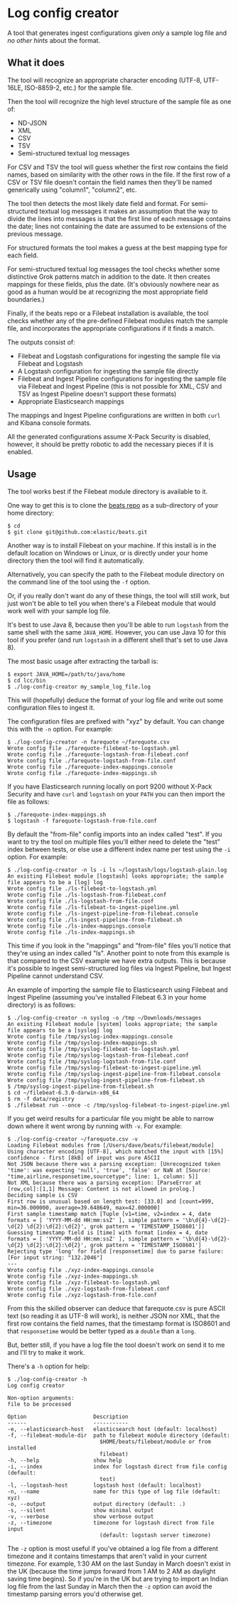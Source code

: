 # Log config creator

A tool that generates ingest configurations given _only_ a sample log file and
_no other hints_ about the format.

## What it does

The tool will recognize an appropriate character encoding (UTF-8, UTF-16LE,
ISO-8859-2, etc.) for the sample file.

Then the tool will recognize the high level structure of the sample file as one
of:

* ND-JSON
* XML
* CSV
* TSV
* Semi-structured textual log messages

For CSV and TSV the tool will guess whether the first row contains the field
names, based on similarity with the other rows in the file.  If the first row
of a CSV or TSV file doesn't contain the field names then they'll be named
generically using "column1", "column2", etc.

The tool then detects the most likely date field and format.  For
semi-structured textual log messages it makes an assumption that the way to
divide the lines into messages is that the first line of each message contains
the date; lines not containing the date are assumed to be extensions of the
previous message.

For structured formats the tool makes a guess at the best mapping type for each
field.

For semi-structured textual log messages the tool checks whether some
distinctive Grok patterns match in addition to the date.  It then creates
mappings for these fields, plus the date.  (It's obviously nowhere near as good
as a human would be at recognizing the most appropriate field boundaries.)

Finally, if the beats repo or a Filebeat installation is available, the tool
checks whether any of the pre-defined Filebeat modules match the sample file,
and incorporates the appropriate configurations if it finds a match.

The outputs consist of:

* Filebeat and Logstash configurations for ingesting the sample file via
  Filebeat and Logstash
* A Logstash configuration for ingesting the sample file directly
* Filebeat and Ingest Pipeline configurations for ingesting the sample file via
  Filebeat and Ingest Pipeline (this is not possible for XML, CSV and TSV as
  Ingest Pipeline doesn't support these formats)
* Appropriate Elasticsearch mappings

The mappings and Ingest Pipeline configurations are written in both `curl` and
Kibana console formats.

All the generated configurations assume X-Pack Security is disabled, however, it
should be pretty robotic to add the necessary pieces if it is enabled.

## Usage

The tool works best if the Filebeat module directory is available to it.

One way to get this is to clone the
[beats repo](http://github.com/elastic/beats) as a sub-directory of your home
directory:

```
$ cd
$ git clone git@github.com:elastic/beats.git
```

Another way is to install Filebeat on your machine.  If this install is in the
default location on Windows or Linux, or is directly under your home directory
then the tool will find it automatically.

Alternatively, you can specify the path to the Filebeat module directory on the
command line of the tool using the `-f` option.

Or, if you really don't want do any of these things, the tool will still work,
but just won't be able to tell you when there's a Filebeat module that would
work well with your sample log file.

It's best to use Java 8, because then you'll be able to run `logstash` from the
same shell with the same `JAVA_HOME`.  However, you can use Java 10 for this
tool if you prefer (and run `logstash` in a different shell that's set to use
Java 8).

The most basic usage after extracting the tarball is:

```
$ export JAVA_HOME=/path/to/java/home
$ cd lcc/bin
$ ./log-config-creator my_sample_log_file.log
```

This will (hopefully) deduce the format of your log file and write out some
configuration files to ingest it.

The configuration files are prefixed with "xyz" by default.  You can change this
with the `-n` option.  For example:

```
$ ./log-config-creator -n farequote ~/farequote.csv
Wrote config file ./farequote-filebeat-to-logstash.yml
Wrote config file ./farequote-logstash-from-filebeat.conf
Wrote config file ./farequote-logstash-from-file.conf
Wrote config file ./farequote-index-mappings.console
Wrote config file ./farequote-index-mappings.sh
```

If you have Elasticsearch running locally on port 9200 without X-Pack Security
and have `curl` and `logstash` on your `PATH` you can then import the file as
follows:

```
$ ./farequote-index-mappings.sh
$ logstash -f farequote-logstash-from-file.conf
```

By default the "from-file" config imports into an index called "test".  If you
want to try the tool on multiple files you'll either need to delete the "test"
index between tests, or else use a different index name per test using the `-i`
option.  For example:

```
$ ./log-config-creator -n ls -i ls ~/logstash/logs/logstash-plain.log
An existing Filebeat module [logstash] looks appropriate; the sample file appears to be a [log] log
Wrote config file ./ls-filebeat-to-logstash.yml
Wrote config file ./ls-logstash-from-filebeat.conf
Wrote config file ./ls-logstash-from-file.conf
Wrote config file ./ls-filebeat-to-ingest-pipeline.yml
Wrote config file ./ls-ingest-pipeline-from-filebeat.console
Wrote config file ./ls-ingest-pipeline-from-filebeat.sh
Wrote config file ./ls-index-mappings.console
Wrote config file ./ls-index-mappings.sh
```

This time if you look in the "mappings" and "from-file" files you'll notice that
they're using an index called "ls".  Another point to note from this example is
that compared to the CSV example we have extra outputs.  This is because it's
possible to ingest semi-structured log files via Ingest Pipeline, but Ingest
Pipeline cannot understand CSV.

An example of importing the sample file to Elasticsearch using Filebeat and
Ingest Pipeline (assuming you've installed Filebeat 6.3 in your home directory)
is as follows:

```
$ ./log-config-creator -n syslog -o /tmp ~/Downloads/messages
An existing Filebeat module [system] looks appropriate; the sample file appears to be a [syslog] log
Wrote config file /tmp/syslog-index-mappings.console
Wrote config file /tmp/syslog-index-mappings.sh
Wrote config file /tmp/syslog-filebeat-to-logstash.yml
Wrote config file /tmp/syslog-logstash-from-filebeat.conf
Wrote config file /tmp/syslog-logstash-from-file.conf
Wrote config file /tmp/syslog-filebeat-to-ingest-pipeline.yml
Wrote config file /tmp/syslog-ingest-pipeline-from-filebeat.console
Wrote config file /tmp/syslog-ingest-pipeline-from-filebeat.sh
$ /tmp/syslog-ingest-pipeline-from-filebeat.sh
$ cd ~/filebeat-6.3.0-darwin-x86_64
$ rm -f data/registry
$ ./filebeat run --once -c /tmp/syslog-filebeat-to-ingest-pipeline.yml
```

If you get weird results for a particular file you might be able to narrow down
where it went wrong by running with `-v`.  For example:

```
$ ./log-config-creator ~/farequote.csv -v
Loading Filebeat modules from [/Users/dave/beats/filebeat/module]
Using character encoding [UTF-8], which matched the input with [15%] confidence - first [8kB] of input was pure ASCII
Not JSON because there was a parsing exception: [Unrecognized token 'time': was expecting 'null', 'true', 'false' or NaN at [Source: "time,airline,responsetime,sourcetype"; line: 1, column: 5]]
Not XML because there was a parsing exception: [ParseError at [row,col]:[1,1] Message: Content is not allowed in prolog.]
Deciding sample is CSV
First row is unusual based on length test: [33.0] and [count=999, min=36.000000, average=39.648649, max=42.000000]
First sample timestamp match [Tuple [v1=time, v2=index = 4, date formats = [ 'YYYY-MM-dd HH:mm:ssZ' ], simple pattern = '\b\d{4}-\d{2}-\d{2} \d{2}:\d{2}:\d{2}', grok pattern = 'TIMESTAMP_ISO8601']]
Guessing timestamp field is [time] with format [index = 4, date formats = [ 'YYYY-MM-dd HH:mm:ssZ' ], simple pattern = '\b\d{4}-\d{2}-\d{2} \d{2}:\d{2}:\d{2}', grok pattern = 'TIMESTAMP_ISO8601']
Rejecting type 'long' for field [responsetime] due to parse failure: [For input string: "132.2046"]
---
Wrote config file ./xyz-index-mappings.console
Wrote config file ./xyz-index-mappings.sh
Wrote config file ./xyz-filebeat-to-logstash.yml
Wrote config file ./xyz-logstash-from-filebeat.conf
Wrote config file ./xyz-logstash-from-file.conf
```

From this the skilled observer can deduce that farequote.csv is pure ASCII text
(so reading it as UTF-8 will work), is neither JSON nor XML, that the first row
contains the field names, that the timestamp format is ISO8601 and that
`responsetime` would be better typed as a `double` than a `long`.

But, better still, if you have a log file the tool doesn't work on send it to me
and I'll try to make it work.

There's a `-h` option for help:

```
$ ./log-config-creator -h
Log config creator

Non-option arguments:
file to be processed

Option                     Description
------                     -----------
-e, --elasticsearch-host   elasticsearch host (default: localhost)
-f, --filebeat-module-dir  path to filebeat module directory (default:
                             $HOME/beats/filebeat/module or from installed
                             filebeat)
-h, --help                 show help
-i, --index                index for logstash direct from file config (default:
                             test)
-l, --logstash-host        logstash host (default: localhost)
-n, --name                 name for this type of log file (default: xyz)
-o, --output               output directory (default: .)
-s, --silent               show minimal output
-v, --verbose              show verbose output
-z, --timezone             timezone for logstash direct from file input
                             (default: logstash server timezone)
```

The `-z` option is most useful if you've obtained a log file from a different
timezone and it contains timestamps that aren't valid in your current timezone.
For example, 1:30 AM on the last Sunday in March doesn't exist in the UK
(because the time jumps forward from 1 AM to 2 AM as daylight saving time
begins).  So if you're in the UK but are trying to import an Indian log file
from the last Sunday in March then the `-z` option can avoid the timestamp
parsing errors you'd otherwise get.

